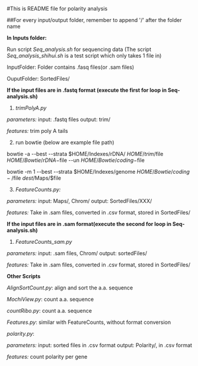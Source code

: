 #This is README file for polarity analysis

##For every input/output folder, remember to append '/' after the folder name

**In Inputs folder:**

Run script *Seq_analysis.sh* for sequencing data (The script *Seq_analysis_shihui.sh* is a test script which only takes 1 file in)

InputFolder: Folder contains .fasq files(or .sam files)

OuputFolder: SortedFiles/

**If the input files are in .fastq format (execute the first for loop in Seq-analysis.sh)**

1. *trimPolyA.py*

*parameters:*
input: .fastq files
output: trim/

*features:*
trim poly A tails

2. run bowtie (below are example file path)

bowtie -a --best --strata $HOME/Indexes/rDNA/ $HOME/trim/$file $HOME/Bowtie/rDNA-$file --un $HOME/Bowtie/coding-$file

bowtie -m 1 --best --strata $HOME/Indexes/genome $HOME/Bowtie/coding-/$file $dest$/Maps/$file

3. *FeatureCounts.py:* 

*parameters:*
input: Maps/, Chrom/
output: SortedFiles/XXX/

*features:*
Take in .sam files, converted in .csv format, stored in SortedFiles/

**If the input files are in .sam format(execute the second for loop in Seq-analysis.sh)**

1. *FeatureCounts_sam.py*

*parameters:*
input: .sam files, Chrom/
output: sortedFiles/

*features:*
Take in .sam files, converted in .csv format, stored in SortedFiles/

**Other Scripts**

*AlignSortCount.py*: align and sort the a.a. sequence

*MochiView.py*: count a.a. sequence

*countRibo.py*: count a.a. sequence

*Features.py*: similar with FeatureCounts, without format conversion

*polarity.py*: 

*parameters:*
input: sorted files in .csv format
output: Polarity/, in .csv format

*features:*
count polarity per gene

